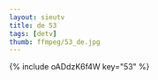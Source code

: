 ```yaml
--- 
layout: sieutv
title: de 53
tags: [detv]
thumb: ffmpeg/53_de.jpg
---
```

{% include oADdzK6f4W key="53" %} 
